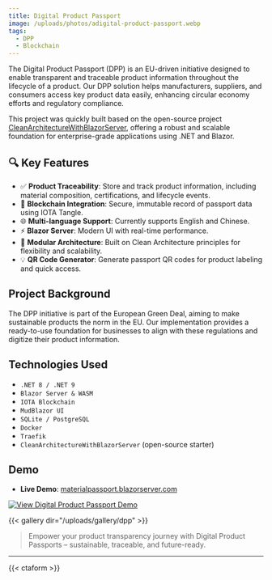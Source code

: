 ```yaml
---
title: Digital Product Passport
image: /uploads/photos/adigital-product-passport.webp
tags:
  - DPP
  - Blockchain
---
```


The Digital Product Passport (DPP) is an EU-driven initiative designed to enable transparent and traceable product information throughout the lifecycle of a product. Our DPP solution helps manufacturers, suppliers, and consumers access key product data easily, enhancing circular economy efforts and regulatory compliance.

This project was quickly built based on the open-source project [CleanArchitectureWithBlazorServer](https://github.com/neozhu/CleanArchitectureWithBlazorServer), offering a robust and scalable foundation for enterprise-grade applications using .NET and Blazor.

## 🔍 Key Features

- ✅ **Product Traceability**: Store and track product information, including material composition, certifications, and lifecycle events.
- 🔐 **Blockchain Integration**: Secure, immutable record of passport data using IOTA Tangle.
- 🌐 **Multi-language Support**: Currently supports English and Chinese.
- ⚡ **Blazor Server**: Modern UI with real-time performance.
- 🧩 **Modular Architecture**: Built on Clean Architecture principles for flexibility and scalability.
- 💡 **QR Code Generator**: Generate passport QR codes for product labeling and quick access.


## Project Background

The DPP initiative is part of the European Green Deal, aiming to make sustainable products the norm in the EU. Our implementation provides a ready-to-use foundation for businesses to align with these regulations and digitize their product information.



## Technologies Used

- `.NET 8 / .NET 9`
- `Blazor Server & WASM`
- `IOTA Blockchain`
- `MudBlazor UI`
- `SQLite / PostgreSQL`
- `Docker`
- `Traefik`
- `CleanArchitectureWithBlazorServer` (open-source starter)



## Demo 

- **Live Demo**: [materialpassport.blazorserver.com](hhttps://materialpassport.blazorserver.com/)



[![View Digital Product Passport Demo](/uploads/photos/dpp/01.png)](/uploads/photos/dpp/01.png)

{{< gallery dir="/uploads/gallery/dpp" >}}

> Empower your product transparency journey with Digital Product Passports – sustainable, traceable, and future-ready.

---

{{< ctaform >}}